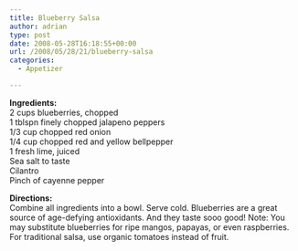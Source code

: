 ```yaml
---
title: Blueberry Salsa
author: adrian
type: post
date: 2008-05-28T16:18:55+00:00
url: /2008/05/28/21/blueberry-salsa
categories:
  - Appetizer

---
```

**Ingredients:**  
2 cups blueberries, chopped  
1 tblspn finely chopped jalapeno peppers  
1/3 cup chopped red onion  
1/4 cup chopped red and yellow bellpepper  
1 fresh lime, juiced  
Sea salt to taste  
Cilantro  
Pinch of cayenne pepper

**Directions:**  
Combine all ingredients into a bowl. Serve cold. Blueberries are a great source of age-defying antioxidants. And they taste sooo good! Note: You may substitute blueberries for ripe mangos, papayas, or even raspberries. For traditional salsa, use organic tomatoes instead of fruit.